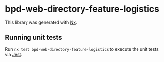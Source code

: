 # bpd-web-directory-feature-logistics

This library was generated with [Nx](https://nx.dev).

## Running unit tests

Run `nx test bpd-web-directory-feature-logistics` to execute the unit tests via [Jest](https://jestjs.io).
